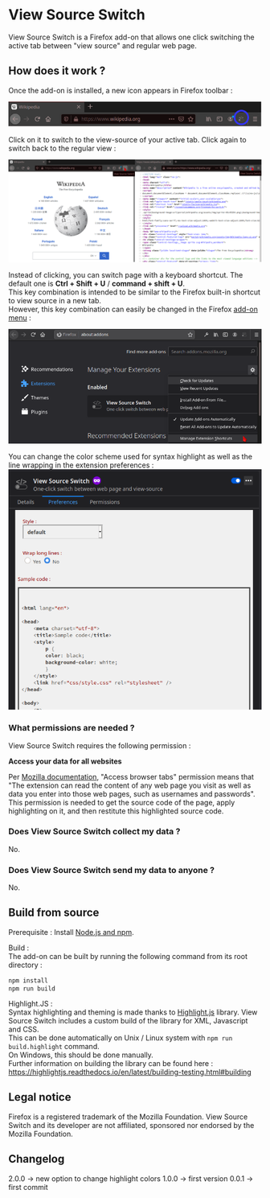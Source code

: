 <h1>View Source Switch</h1>
View Source Switch is a Firefox add-on that allows one click switching the active tab between "view source" and regular web page.  

<h2>How does it work ?</h2>
Once the add-on is installed, a new icon appears in Firefox toolbar :  

![Firefox toolbar](images/ViewSourceSwitch_browser_action.png)

Click on it to switch to the view-source of your active tab. Click again to switch back to the regular view :  

![View Source Switch demonstration](images/ViewSourceSwitch_demo.png)

Instead of clicking, you can switch page with a keyboard shortcut. The default one is <strong>Ctrl + Shift + U</strong> / <strong>command + shift + U</strong>.  
This key combination is intended to be similar to the Firefox built-in shortcut to view source in a new tab.  
However, this key combination can easily be changed in the Firefox <a href="about:addons">add-on menu</a> :  

![Update extensions keyboard shortcuts](images/Manage_extension_shortcuts.png)

You can change the color scheme used for syntax highlight as well as the line wrapping in the extension preferences :
![Update extensions keyboard shortcuts](images/ViewSourceSwitch_preferences.png)

<h3>What permissions are needed ?</h3>
View Source Switch requires the following permission :

<strong>Access your data for all websites</strong>  

Per <a href="https://support.mozilla.org/en-US/kb/permission-request-messages-firefox-extensions#w_access-your-data-for-all-websites">Mozilla documentation</a>, 
"Access browser tabs" permission means that "The extension can read the content of any web page you 
visit as well as data you enter into those web pages, such as usernames and passwords".  
This permission is needed to get the source code of the page, apply highlighting on it, 
and then restitute this highlighted source code.

<h3>Does View Source Switch collect my data ?</h3>
No.  

<h3>Does View Source Switch send my data to anyone ?</h3>
No. 

<h2>Build from source</h2>  
Prerequisite :  
Install <a href="https://nodejs.dev/learn/how-to-install-nodejs">Node.js and npm</a>.  

Build :  
The add-on can be built by running the following command from its root directory :  
```
npm install  
npm run build  
```

Highlight.JS :  
Syntax highlighting and theming is made thanks to <a href="https://highlightjs.org/">Highlight.js</a> 
library. View Source Switch includes a custom build of the library for XML, Javascript and CSS.  
This can be done automatically on Unix / Linux system with `npm run build.highlight` command.  
On Windows, this should be done manually.  
Further information on building the library can be found here :  
https://highlightjs.readthedocs.io/en/latest/building-testing.html#building

<h2>Legal notice</h2>
Firefox is a registered trademark of the Mozilla Foundation.  
View Source Switch and its developer are not affiliated, sponsored nor endorsed by the Mozilla Foundation.  

<h2>Changelog</h2>  
2.0.0 -> new option to change highlight colors  
1.0.0 -> first version  
0.0.1 -> first commit  
